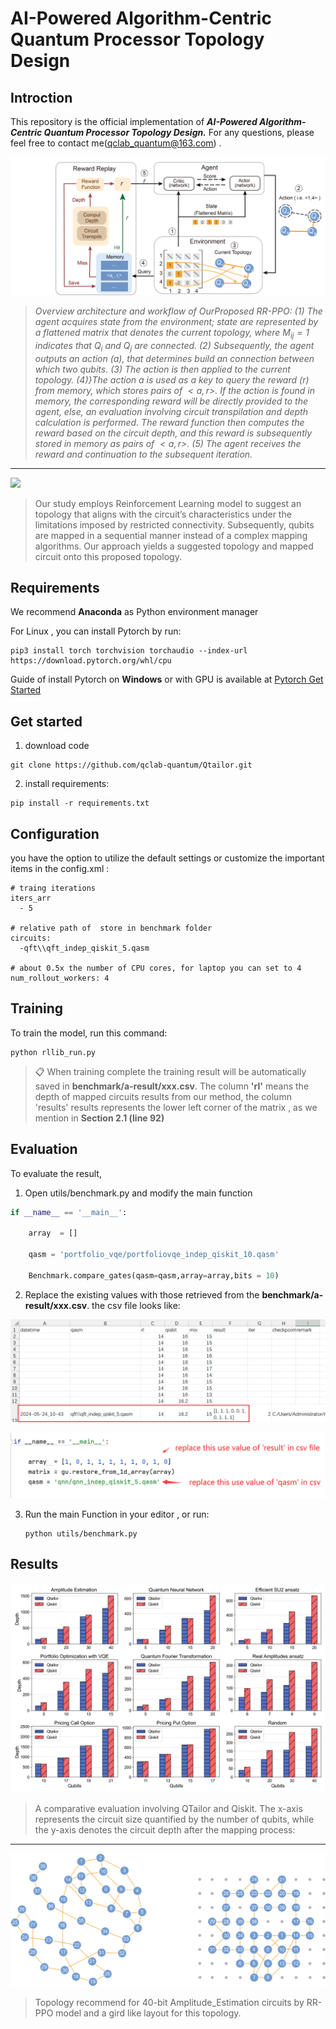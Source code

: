 # AI-Powered Algorithm-Centric Quantum Processor Topology Design



## Introction

This repository is the official implementation of ***AI-Powered Algorithm-Centric Quantum Processor Topology Design.***     For any questions, please feel free to contact me(qclab_quantum@163.com) .


![Overview](./temp/overview.png)

> *Overview architecture and workflow of OurProposed RR-PPO:  (1) The agent acquires state from the environment; state are represented by a flattened matrix that denotes the current topology, where $M_{ij} = 1$ indicates that $Q_i$ and $Q_j$ are connected. (2) Subsequently, the agent outputs an action ($a$), that determines  build an connection between which two qubits. (3) The action is then applied to the current topology. (4)}The action a is used as a key to query the reward ($r$) from memory, which stores pairs of $<a,r>$. If the action is found in memory, the corresponding reward  will be directly provided to the agent, else, an evaluation involving circuit transpilation and depth calculation is performed. The reward function then computes the reward based on the circuit depth, and this reward is subsequently stored in memory as pairs of $<a,r>$​​. (5) The agent receives the reward and continuation to the subsequent iteration.*

<hr/>

![](./assets/intro2.png)

> Our study employs Reinforcement Learning model to suggest an topology that aligns with the circuit’s characteristics under the limitations imposed by restricted connectivity. Subsequently, qubits are mapped in a sequential manner instead of a complex mapping algorithms. Our approach yields a suggested topology and mapped circuit onto this proposed topology.

## Requirements

We recommend **Anaconda** as Python environment manager

For Linux , you can  install Pytorch  by run:

```setup
pip3 install torch torchvision torchaudio --index-url https://download.pytorch.org/whl/cpu
```

Guide of install Pytorch on **Windows** or with GPU  is available at [Pytorch Get Started](https://pytorch.org/get-started/locally/)

## Get started

1. download code

```
git clone https://github.com/qclab-quantum/Qtailor.git
```

2. install requirements:

```setup
pip install -r requirements.txt
```

## Configuration

you have the option to utilize the default settings or customize the important items in the config.xml :

```
# traing iterations
iters_arr
  - 5
  
# relative path of  store in benchmark folder
circuits:
  -qft\\qft_indep_qiskit_5.qasm
  
# about 0.5x the number of CPU cores, for laptop you can set to 4
num_rollout_workers: 4
```



## Training

To train the model, run this command:

```train
python rllib_run.py
```

>📋  When training complete the training result will be automatically saved in **benchmark/a-result/xxx.csv**.
> The column **'rl'** means the depth of mapped circuits results from our method, the column 'results'  results represents the lower left corner of the matrix , as we mention in **Section 2.1 (line 92)**

## Evaluation

To evaluate the result,

1. Open utils/benchmark.py  and modify the main function

```python
if __name__ == '__main__':

    array  = []

    qasm = 'portfolio_vqe/portfoliovqe_indep_qiskit_10.qasm'

    Benchmark.compare_gates(qasm=qasm,array=array,bits = 10)
```

2. Replace the existing values with those retrieved from the **benchmark/a-result/xxx.csv**. the csv file looks like:

![](./temp/readme2.png)

![](./temp/readme1.png)



3. Run the main Function in your editor , or  run:

   ```shell
   python utils/benchmark.py
   ```



## Results

![](./data/fig/benchmarkBar.png)

>A comparative evaluation involving QTailor and Qiskit. The x-axis represents the circuit size quantified by the number of qubits, while the y-axis denotes the circuit depth after the mapping
>process:

<hr>

![](./data/fig/ae1.png) 

> Topology recommend for 40-bit Amplitude_Estimation circuits by RR-PPO model and a gird like layout for this topology.
